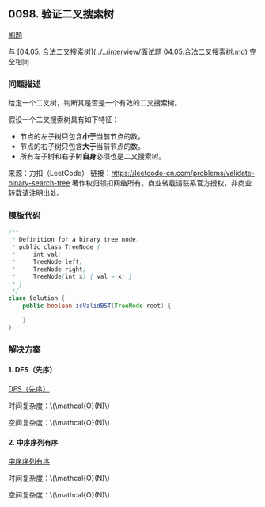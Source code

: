 <script src="https://cdn.bootcss.com/mathjax/2.7.7/MathJax.js?config=TeX-AMS-MML_HTMLorMML"></script>

## 0098. 验证二叉搜索树

[刷题](qu0098/solu/Solution.java)

与 [04.05. 合法二叉搜索树](../../interview/面试题 04.05.合法二叉搜索树.md) 完全相同

### 问题描述

给定一个二叉树，判断其是否是一个有效的二叉搜索树。

假设一个二叉搜索树具有如下特征：

* 节点的左子树只包含**小于**当前节点的数。
* 节点的右子树只包含**大于**当前节点的数。
* 所有左子树和右子树**自身**必须也是二叉搜索树。

来源：力扣（LeetCode）
链接：https://leetcode-cn.com/problems/validate-binary-search-tree
著作权归领扣网络所有。商业转载请联系官方授权，非商业转载请注明出处。

### 模板代码

``` java
/**
 * Definition for a binary tree node.
 * public class TreeNode {
 *     int val;
 *     TreeNode left;
 *     TreeNode right;
 *     TreeNode(int x) { val = x; }
 * }
 */
class Solution {
    public boolean isValidBST(TreeNode root) {

    }
}
```

### 解决方案

#### 1. DFS（先序）

[DFS（先序）](qu0098/solu1/Solution.java)

时间复杂度：\\(\mathcal{O}(N)\\)

空间复杂度：\\(\mathcal{O}(N)\\)

#### 2. 中序序列有序

[中序序列有序](qu0098/solu2/Solution.java)

时间复杂度：\\(\mathcal{O}(N)\\)

空间复杂度：\\(\mathcal{O}(N)\\)
